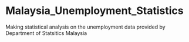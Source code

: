 # Malaysia_Unemployment_Statistics
Making statistical analysis on the unemployment data provided by Department of Statsitics Malaysia
